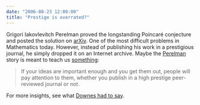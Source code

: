 ```yaml
---
date: "2006-08-23 12:00:00"
title: "Prestige is overrated?"
---
```




Grigori Iakovlevitch Perelman proved the longstanding Poincaré conjecture and posted the solution on [arXiv](http://arxiv.org/find/math/1/au:+Perelman_G/0/1/0/all/0/1). One of the most difficult problems in Mathematics today. However, instead of publishing his work in a prestigious journal, he simply dropped it on an Internet archive. Maybe the [Perelman](https://en.wikipedia.org/wiki/Grigory_Perelman) story is meant to teach us [something](http://acrlog.org/2006/08/23/collaboration-copyright-and-reclusive-math-geniuses/):

> If your ideas are important enough and you get them out, people will pay attention to them, whether you publish in a high prestige peer-reviewed journal or not.


For more insights, see what [Downes had to say](http://www.downes.ca/cgi-bin/page.cgi?post=35514).

